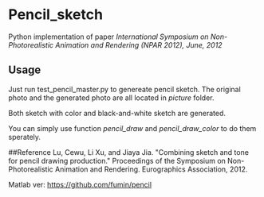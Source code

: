 # Pencil_sketch

Python implementation of paper *International Symposium on Non-Photorealistic Animation and Rendering (NPAR 2012), June, 2012*

## Usage

Just run test\_pencil\_master.py to genereate pencil sketch. The original photo and the generated photo are all located in *picture* folder.

Both sketch with color and black-and-white sketch are generated.

You can simply use function *pencil_draw* and *pencil\_draw\_color* to do them sperately.

##Reference
Lu, Cewu, Li Xu, and Jiaya Jia. "Combining sketch and tone for pencil drawing production." Proceedings of the Symposium on Non-Photorealistic Animation and Rendering. Eurographics Association, 2012.


Matlab ver: https://github.com/fumin/pencil